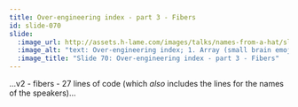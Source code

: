 ```yaml
---
title: Over-engineering index - part 3 - Fibers
id: slide-070
slide:
  :image_url: http://assets.h-lame.com/images/talks/names-from-a-hat/slides/070.png
  :image_alt: "text: Over-engineering index; 1. Array (small brain emoji) 8 lines; 2. Fibers (large brain emoji) 27 lines; 3. Shoes; 4. Hat; 5. El Rogue"
  :image_title: "Slide 70: Over-engineering index - part 3 - Fibers"
---
```

...v2 - fibers - 27 lines of code (which _also_ includes the lines for the names of the speakers)...
